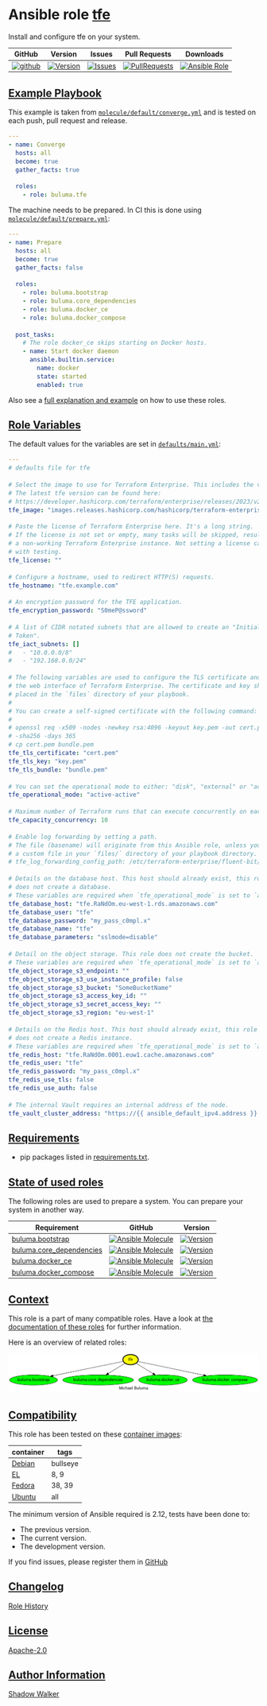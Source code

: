 # Ansible role [tfe](https://galaxy.ansible.com/ui/standalone/roles/buluma/tfe/documentation)

Install and configure tfe on your system.

|GitHub|Version|Issues|Pull Requests|Downloads|
|------|-------|------|-------------|---------|
|[![github](https://github.com/buluma/ansible-role-tfe/actions/workflows/molecule.yml/badge.svg)](https://github.com/buluma/ansible-role-tfe/actions/workflows/molecule.yml)|[![Version](https://img.shields.io/github/release/buluma/ansible-role-tfe.svg)](https://github.com/buluma/ansible-role-tfe/releases/)|[![Issues](https://img.shields.io/github/issues/buluma/ansible-role-tfe.svg)](https://github.com/buluma/ansible-role-tfe/issues/)|[![PullRequests](https://img.shields.io/github/issues-pr-closed-raw/buluma/ansible-role-tfe.svg)](https://github.com/buluma/ansible-role-tfe/pulls/)|[![Ansible Role](https://img.shields.io/ansible/role/d/buluma/tfe)](https://galaxy.ansible.com/ui/standalone/roles/buluma/tfe/documentation)|

## [Example Playbook](#example-playbook)

This example is taken from [`molecule/default/converge.yml`](https://github.com/buluma/ansible-role-tfe/blob/master/molecule/default/converge.yml) and is tested on each push, pull request and release.

```yaml
---
- name: Converge
  hosts: all
  become: true
  gather_facts: true

  roles:
    - role: buluma.tfe
```

The machine needs to be prepared. In CI this is done using [`molecule/default/prepare.yml`](https://github.com/buluma/ansible-role-tfe/blob/master/molecule/default/prepare.yml):

```yaml
---
- name: Prepare
  hosts: all
  become: true
  gather_facts: false

  roles:
    - role: buluma.bootstrap
    - role: buluma.core_dependencies
    - role: buluma.docker_ce
    - role: buluma.docker_compose

  post_tasks:
    # The role docker_ce skips starting on Docker hosts.
    - name: Start docker daemon
      ansible.builtin.service:
        name: docker
        state: started
        enabled: true
```

Also see a [full explanation and example](https://buluma.github.io/how-to-use-these-roles.html) on how to use these roles.

## [Role Variables](#role-variables)

The default values for the variables are set in [`defaults/main.yml`](https://github.com/buluma/ansible-role-tfe/blob/master/defaults/main.yml):

```yaml
---
# defaults file for tfe

# Select the image to use for Terraform Enterprise. This includes the version.
# The latest tfe version can be found here:
# https://developer.hashicorp.com/terraform/enterprise/releases/2023/v202303-1
tfe_image: "images.releases.hashicorp.com/hashicorp/terraform-enterprise:v202309-1"

# Paste the license of Terraform Enterprise here. It's a long string.
# If the license is not set or empty, many tasks will be skipped, resulting in
# a non-working Terraform Enterprise instance. Not setting a license can help
# with testing.
tfe_license: ""

# Configure a hostname, used to redirect HTTP(S) requests.
tfe_hostname: "tfe.example.com"

# An encryption password for the TFE application.
tfe_encryption_password: "S0meP@ssword"

# A list of CIDR notated subnets that are allowed to create an "Initial Admin
# Token".
tfe_iact_subnets: []
#   - "10.0.0.0/8"
#   - "192.168.0.0/24"

# The following variables are used to configure the TLS certificate and key for
# the web interface of Terraform Enterprise. The certificate and key should be
# placed in the `files` directory of your playbook.
#
# You can create a self-signed certificate with the following command:
#
# openssl req -x509 -nodes -newkey rsa:4096 -keyout key.pem -out cert.pem \
# -sha256 -days 365
# cp cert.pem bundle.pem
tfe_tls_certificate: "cert.pem"
tfe_tls_key: "key.pem"
tfe_tls_bundle: "bundle.pem"

# You can set the operational mode to either: "disk", "external" or "active-active".
tfe_operational_mode: "active-active"

# Maximum number of Terraform runs that can execute concurrently on each Terraform Enterprise node.
tfe_capacity_concurrency: 10

# Enable log forwarding by setting a path.
# The file (basename) will originate from this Ansible role, unless you have
# a custom file in your `files/` directory of your playbook directory.
# tfe_log_forwarding_config_path: /etc/terraform-enterprise/fluent-bit/fluent-bit.conf

# Details on the database host. This host should already exist, this role
# does not create a database.
# These variables are required when `tfe_operational_mode` is set to `active-active` or `external`.
tfe_database_host: "tfe.RaNdOm.eu-west-1.rds.amazonaws.com"
tfe_database_user: "tfe"
tfe_database_password: "my_pass_c0mpl.x"
tfe_database_name: "tfe"
tfe_database_parameters: "sslmode=disable"

# Detail on the object storage. This role does not create the bucket.
# These variables are required when `tfe_operational_mode` is set to `active-active` or `external`.
tfe_object_storage_s3_endpoint: ""
tfe_object_storage_s3_use_instance_profile: false
tfe_object_storage_s3_bucket: "SomeBucketName"
tfe_object_storage_s3_access_key_id: ""
tfe_object_storage_s3_secret_access_key: ""
tfe_object_storage_s3_region: "eu-west-1"

# Details on the Redis host. This host should already exist, this role
# does not create a Redis instance.
# These variables are required when `tfe_operational_mode` is set to `active-active`.
tfe_redis_host: "tfe.RaNdOm.0001.euw1.cache.amazonaws.com"
tfe_redis_user: "tfe"
tfe_redis_password: "my_pass_c0mpl.x"
tfe_redis_use_tls: false
tfe_redis_use_auth: false

# The internal Vault requires an internal address of the node.
tfe_vault_cluster_address: "https://{{ ansible_default_ipv4.address }}:8201"
```

## [Requirements](#requirements)

- pip packages listed in [requirements.txt](https://github.com/buluma/ansible-role-tfe/blob/master/requirements.txt).

## [State of used roles](#state-of-used-roles)

The following roles are used to prepare a system. You can prepare your system in another way.

| Requirement | GitHub | Version |
|-------------|--------|--------|
|[buluma.bootstrap](https://galaxy.ansible.com/buluma/bootstrap)|[![Ansible Molecule](https://github.com/buluma/ansible-role-bootstrap/actions/workflows/molecule.yml/badge.svg)](https://github.com/buluma/ansible-role-bootstrap/actions/workflows/molecule.yml)|[![Version](https://img.shields.io/github/release/buluma/ansible-role-bootstrap.svg)](https://github.com/shadowwalker/ansible-role-bootstrap)|
|[buluma.core_dependencies](https://galaxy.ansible.com/buluma/core_dependencies)|[![Ansible Molecule](https://github.com/buluma/ansible-role-core_dependencies/actions/workflows/molecule.yml/badge.svg)](https://github.com/buluma/ansible-role-core_dependencies/actions/workflows/molecule.yml)|[![Version](https://img.shields.io/github/release/buluma/ansible-role-core_dependencies.svg)](https://github.com/shadowwalker/ansible-role-core_dependencies)|
|[buluma.docker_ce](https://galaxy.ansible.com/buluma/docker_ce)|[![Ansible Molecule](https://github.com/buluma/ansible-role-docker_ce/actions/workflows/molecule.yml/badge.svg)](https://github.com/buluma/ansible-role-docker_ce/actions/workflows/molecule.yml)|[![Version](https://img.shields.io/github/release/buluma/ansible-role-docker_ce.svg)](https://github.com/shadowwalker/ansible-role-docker_ce)|
|[buluma.docker_compose](https://galaxy.ansible.com/buluma/docker_compose)|[![Ansible Molecule](https://github.com/buluma/ansible-role-docker_compose/actions/workflows/molecule.yml/badge.svg)](https://github.com/buluma/ansible-role-docker_compose/actions/workflows/molecule.yml)|[![Version](https://img.shields.io/github/release/buluma/ansible-role-docker_compose.svg)](https://github.com/shadowwalker/ansible-role-docker_compose)|

## [Context](#context)

This role is a part of many compatible roles. Have a look at [the documentation of these roles](https://buluma.github.io/) for further information.

Here is an overview of related roles:

![dependencies](https://raw.githubusercontent.com/buluma/ansible-role-tfe/png/requirements.png "Dependencies")

## [Compatibility](#compatibility)

This role has been tested on these [container images](https://hub.docker.com/u/buluma):

|container|tags|
|---------|----|
|[Debian](https://hub.docker.com/r/buluma/debian)|bullseye|
|[EL](https://hub.docker.com/r/buluma/enterpriselinux)|8, 9|
|[Fedora](https://hub.docker.com/r/buluma/fedora)|38, 39|
|[Ubuntu](https://hub.docker.com/r/buluma/ubuntu)|all|

The minimum version of Ansible required is 2.12, tests have been done to:

- The previous version.
- The current version.
- The development version.

If you find issues, please register them in [GitHub](https://github.com/buluma/ansible-role-tfe/issues)

## [Changelog](#changelog)

[Role History](https://github.com/buluma/ansible-role-tfe/blob/master/CHANGELOG.md)

## [License](#license)

[Apache-2.0](https://github.com/buluma/ansible-role-tfe/blob/master/LICENSE)

## [Author Information](#author-information)

[Shadow Walker](https://buluma.github.io/)

